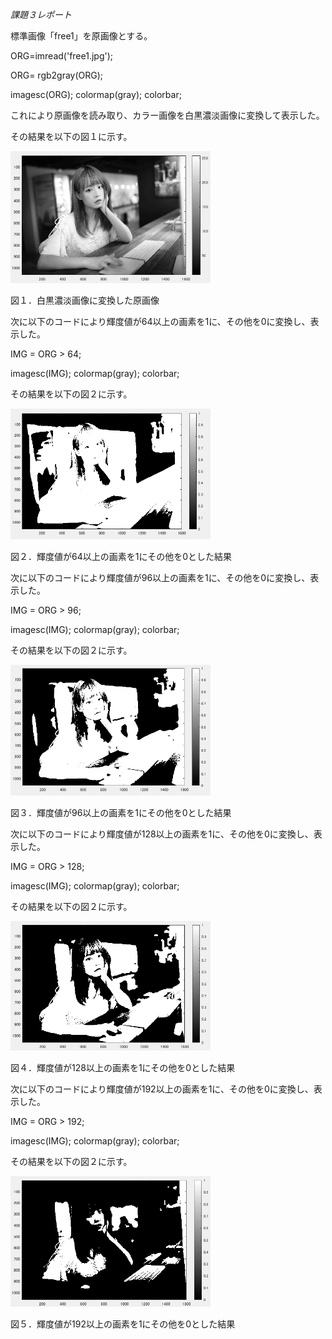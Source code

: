 *課題３レポート*

標準画像「free1」を原画像とする。

ORG=imread('free1.jpg');

ORG= rgb2gray(ORG);

imagesc(ORG); colormap(gray); colorbar;

これにより原画像を読み取り、カラー画像を白黒濃淡画像に変換して表示した。

その結果を以下の図１に示す。  

<img src="https://github.com/ShuheiSato6/lecture_image_processing/blob/master/kadai_img/kadai3-1.PNG" width="320px"> 

図１．白黒濃淡画像に変換した原画像  

次に以下のコードにより輝度値が64以上の画素を1に、その他を0に変換し、表示した。

IMG = ORG > 64;

imagesc(IMG); colormap(gray); colorbar;

その結果を以下の図２に示す。  

<img src="https://github.com/ShuheiSato6/lecture_image_processing/blob/master/kadai_img/kadai3-2.PNG" width="320px"> 

図２．輝度値が64以上の画素を1にその他を0とした結果  

次に以下のコードにより輝度値が96以上の画素を1に、その他を0に変換し、表示した。

IMG = ORG > 96;

imagesc(IMG); colormap(gray); colorbar;

その結果を以下の図２に示す。  

<img src="https://github.com/ShuheiSato6/lecture_image_processing/blob/master/kadai_img/kadai3-3.PNG" width="320px"> 

図３．輝度値が96以上の画素を1にその他を0とした結果  

次に以下のコードにより輝度値が128以上の画素を1に、その他を0に変換し、表示した。

IMG = ORG > 128;

imagesc(IMG); colormap(gray); colorbar;

その結果を以下の図２に示す。  

<img src="https://github.com/ShuheiSato6/lecture_image_processing/blob/master/kadai_img/kadai3-4.PNG" width="320px"> 

図４．輝度値が128以上の画素を1にその他を0とした結果  

次に以下のコードにより輝度値が192以上の画素を1に、その他を0に変換し、表示した。

IMG = ORG > 192;

imagesc(IMG); colormap(gray); colorbar;

その結果を以下の図２に示す。  

<img src="https://github.com/ShuheiSato6/lecture_image_processing/blob/master/kadai_img/kadai3-5.PNG" width="320px"> 

図５．輝度値が192以上の画素を1にその他を0とした結果  
